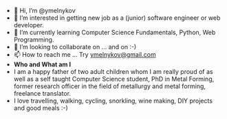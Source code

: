 - 👋 Hi, I’m @ymelnykov
- 👀 I’m interested in getting new job as a (junior) software engineer or web developer.
- 🌱 I’m currently learning Computer Science Fundamentals, Python, Web Programming.
- 💞️ I’m looking to collaborate on ... and on :-)
- 📫 How to reach me ... Try ymelnykov@gmail.com
- **Who and What am I**
- I am a happy father of two adult children whom I am really proud of as well as a self taught Computer Science student, PhD in Metal Forming, former research officer in the field of metallurgy and metal forming, freelance translator.
- I love travelling, walking, cycling, snorkling, wine making, DIY projects and good meals :-)
<!---
ymelnykov/ymelnykov is a ✨ special ✨ repository because its `README.md` (this file) appears on your GitHub profile.
You can click the Preview link to take a look at your changes.
--->
